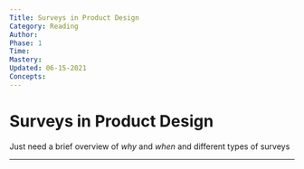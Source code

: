 ```yaml
---
Title: Surveys in Product Design
Category: Reading
Author: 
Phase: 1
Time: 
Mastery: 
Updated: 06-15-2021
Concepts: 
---
```

# Surveys in Product Design

Just need a brief overview of *why* and *when* and different types of surveys

---
